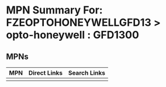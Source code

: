 



# MPN Summary For: FZEOPTOHONEYWELLGFD13 > opto-honeywell : GFD1300

## MPNs
  

|MPN|Direct Links|Search Links|
| :--- | :--- | :--- |
||||
